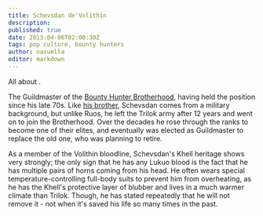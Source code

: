 ```yaml
---
title: Schevsdan de'Volithin
description:
published: true
date: 2013-04-06T02:00:30Z
tags: pop culture, bounty hunters
author: nasuella
editor: markdown
---
```


All about .

The Guildmaster of the [Bounty Hunter Brotherhood](/Bounty_Hunter_Brotherhood "wikilink"), having held the position since his late 70s. Like [his brother](/Ruos-Halnakh_de'Volithin "wikilink"), Schevsdan comes from a military background, but unlike Ruos, he left the Trilok army after 12 years and went on to join the Brotherhood. Over the decades he rose through the ranks to become one of their elites, and eventually was elected as Guildmaster to replace the old one, who was planning to retire.

As a member of the Volithin bloodline, Schevsdan's Khell heritage shows very strongly; the only sign that he has any Lukuo blood is the fact that he has multiple pairs of horns coming from his head. He often wears special temperature-controlling full-body suits to prevent him from overheating, as he has the Khell's protective layer of blubber and lives in a much warmer climate than Trilok. Though, he has stated repeatedly that he will not remove it - not when it's saved his life so many times in the past.